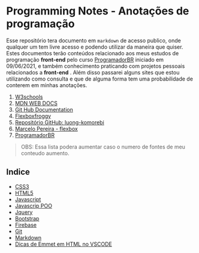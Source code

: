 # Programming Notes - Anotações de programação

Esse repositório tera documento em `markdown` de acesso publico, onde qualquer um tem livre acesso e podendo utilizar da maneira que quiser.
Estes documentos terão conteúdos relacionado aos meus estudos de programação **front-end** pelo curso [ProgramadorBR](https://programadorbr.com) iniciado em 09/06/2021, e também conhecimento praticando com projetos pessoais relacionados a **front-end** . Além disso passarei alguns sites que estou utilizando como consulta e que de alguma forma tem uma probabilidade de conterem em minhas anotações.

1. [W3schools](https://www.w3schools.com)
2. [MDN WEB DOCS](https://developer.mozilla.org/pt-BR/)
3. [Git Hub Documentation](https://docs.github.com/pt)
4. [Flexboxfroggy](https://flexboxfroggy.com)
5. [Repositório GitHub: luong-komorebi](https://github.com/luong-komorebi/Markdown-Tutorial/blob/master/README_pt-BR.md)
6. [Marcelo Pereira - flexbox](https://github.com/marcelopoars/flexbox)
7. [ProgramadorBR](https://programadorbr.com)

> OBS: Essa lista podera aumentar caso o numero de fontes de meu conteudo aumento.

## Indice

- [CSS3](notes/css.md)
- [HTML5](notes/html.md)
- [Javascript](notes/javascript.md)
- [Javascrip POO](notes/javascript_poo.md)
- [Jquery](notes/Jquery.md)
- [Bootstrap](notes/bootstrap.md)
- [Firebase](notes/firebase.md)
- [Git](notes/git.md)
- [Markdown](notes/markdown.md)
- [Dicas de Emmet em HTML no VSCODE](notes/Emmet.md)

